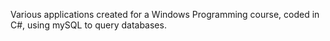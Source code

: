 Various applications created for a Windows Programming course, coded in C#, using mySQL to query databases.
